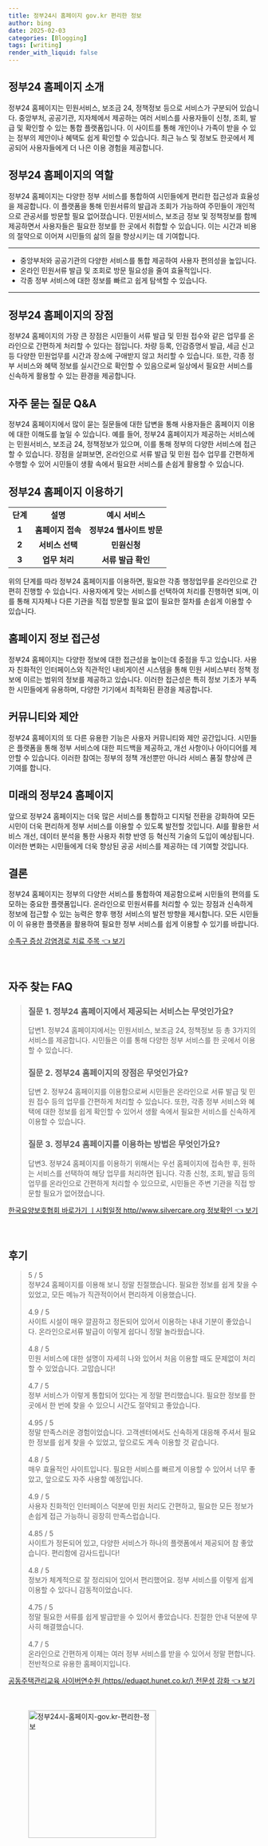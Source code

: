 ```yaml
---
title: 정부24시 홈페이지 gov.kr 편리한 정보
author: bing
date: 2025-02-03
categories: [Blogging]
tags: [writing]
render_with_liquid: false
---
```



<h2 id='정부24_홈페이지_소개'>정부24 홈페이지 소개</h2>

<p>정부24 홈페이지는 민원서비스, 보조금 24, 정책정보 등으로 서비스가 구분되어 있습니다. 중앙부처, 공공기관, 지자체에서 제공하는 여러 서비스를 사용자들이 신청, 조회, 발급 및 확인할 수 있는 통합 플랫폼입니다. 이 사이트를 통해 개인이나 가족이 받을 수 있는 정부의 제안이나 혜택도 쉽게 확인할 수 있습니다. 최근 뉴스 및 정보도 한곳에서 제공되어 사용자들에게 더 나은 이용 경험을 제공합니다.</p>

<h2 id='정부24_홈페이지의_역할'>정부24 홈페이지의 역할</h2>

<p>정부24 홈페이지는 다양한 정부 서비스를 통합하여 시민들에게 편리한 접근성과 효율성을 제공합니다. 이 플랫폼을 통해 민원서류의 발급과 조회가 가능하여 주민들이 개인적으로 관공서를 방문할 필요 없어졌습니다. 민원서비스, 보조금 정보 및 정책정보를 함께 제공하면서 사용자들은 필요한 정보를 한 곳에서 취합할 수 있습니다. 이는 시간과 비용의 절약으로 이어져 시민들의 삶의 질을 향상시키는 데 기여합니다.</p>

<hr />

<ul>
    <li>중앙부처와 공공기관의 다양한 서비스를 통합 제공하여 사용자 편의성을 높입니다.</li>
    <li>온라인 민원서류 발급 및 조회로 방문 필요성을 줄여 효율적입니다.</li>
    <li>각종 정부 서비스에 대한 정보를 빠르고 쉽게 탐색할 수 있습니다.</li>
</ul>

<hr />

<h2 id='정부24_홈페이지의_장점'>정부24 홈페이지의 장점</h2>

<p>정부24 홈페이지의 가장 큰 장점은 시민들이 서류 발급 및 민원 접수와 같은 업무를 온라인으로 간편하게 처리할 수 있다는 점입니다. 차량 등록, 인감증명서 발급, 세금 신고 등 다양한 민원업무를 시간과 장소에 구애받지 않고 처리할 수 있습니다. 또한, 각종 정부 서비스와 혜택 정보를 실시간으로 확인할 수 있음으로써 일상에서 필요한 서비스를 신속하게 활용할 수 있는 환경을 제공합니다.</p>

<h2 id='자주_묻는_질문_QNA'>자주 묻는 질문 Q&A</h2>

<p>정부24 홈페이지에서 많이 묻는 질문들에 대한 답변을 통해 사용자들은 홈페이지 이용에 대한 이해도를 높일 수 있습니다. 예를 들어, 정부24 홈페이지가 제공하는 서비스에는 민원서비스, 보조금 24, 정책정보가 있으며, 이를 통해 정부의 다양한 서비스에 접근할 수 있습니다. 장점을 살펴보면, 온라인으로 서류 발급 및 민원 접수 업무를 간편하게 수행할 수 있어 시민들이 생활 속에서 필요한 서비스를 손쉽게 활용할 수 있습니다.</p>

<h2 id='정부24_홈페이지_이용하기'>정부24 홈페이지 이용하기</h2>

<table>
    <tr>
        <td style="text-align: center; height: 17px;"><b>단계</b></td>
        <td style="text-align: center; height: 17px;"><b>설명</b></td>
        <td style="text-align: center; height: 17px;"><b>예시 서비스</b></td>
    </tr>
    <tr>
        <td style="text-align: center; height: 17px;"><b>1</b></td>
        <td style="text-align: center; height: 17px;"><b>홈페이지 접속</b></td>
        <td style="text-align: center; height: 17px;"><b>정부24 웹사이트 방문</b></td>
    </tr>
    <tr>
        <td style="text-align: center; height: 17px;"><b>2</b></td>
        <td style="text-align: center; height: 17px;"><b>서비스 선택</b></td>
        <td style="text-align: center; height: 17px;"><b>민원신청</b></td>
    </tr>
    <tr>
        <td style="text-align: center; height: 17px;"><b>3</b></td>
        <td style="text-align: center; height: 17px;"><b>업무 처리</b></td>
        <td style="text-align: center; height: 17px;"><b>서류 발급 확인</b></td>
    </tr>
</table>

<p>위의 단계를 따라 정부24 홈페이지를 이용하면, 필요한 각종 행정업무를 온라인으로 간편히 진행할 수 있습니다. 사용자에게 맞는 서비스를 선택하여 처리를 진행하면 되며, 이를 통해 지자체나 다른 기관을 직접 방문할 필요 없이 필요한 절차를 손쉽게 이용할 수 있습니다.</p>

<h2 id='홈페이지_정보_접근성'>홈페이지 정보 접근성</h2>

<p>정부24 홈페이지는 다양한 정보에 대한 접근성을 높이는데 중점을 두고 있습니다. 사용자 친화적인 인터페이스와 직관적인 내비게이션 시스템을 통해 민원 서비스부터 정책 정보에 이르는 범위의 정보를 제공하고 있습니다. 이러한 접근성은 특히 정보 기초가 부족한 시민들에게 유용하며, 다양한 기기에서 최적화된 환경을 제공합니다.</p>

<h2 id='커뮤니티와_제안'>커뮤니티와 제안</h2>

<p>정부24 홈페이지의 또 다른 유용한 기능은 사용자 커뮤니티와 제안 공간입니다. 시민들은 플랫폼을 통해 정부 서비스에 대한 피드백을 제공하고, 개선 사항이나 아이디어를 제안할 수 있습니다. 이러한 참여는 정부의 정책 개선뿐만 아니라 서비스 품질 향상에 큰 기여를 합니다.</p>

<h2 id='미래의_정부24_홈페이지'>미래의 정부24 홈페이지</h2>

<p>앞으로 정부24 홈페이지는 더욱 많은 서비스를 통합하고 디지털 전환을 강화하여 모든 시민이 더욱 편리하게 정부 서비스를 이용할 수 있도록 발전할 것입니다. AI를 활용한 서비스 개선, 데이터 분석을 통한 사용자 취향 반영 등 혁신적 기술의 도입이 예상됩니다. 이러한 변화는 시민들에게 더욱 향상된 공공 서비스를 제공하는 데 기여할 것입니다.</p>

<h2 id='결론'>결론</h2>

<p>정부24 홈페이지는 정부의 다양한 서비스를 통합하여 제공함으로써 시민들의 편의를 도모하는 중요한 플랫폼입니다. 온라인으로 민원서류를 처리할 수 있는 장점과 신속하게 정보에 접근할 수 있는 능력은 향후 행정 서비스의 발전 방향을 제시합니다. 모든 시민들이 이 유용한 플랫폼을 활용하여 필요한 정부 서비스를 쉽게 이용할 수 있기를 바랍니다.</p>


<p><a class="click-button" title="수족구 증상 감염경로 치료 주목" href="https://aptwhite.github.io/posts/%EC%88%98%EC%A1%B1%EA%B5%AC-%EC%A6%9D%EC%83%81-%EA%B0%90%EC%97%BC%EA%B2%BD%EB%A1%9C-%EC%B9%98%EB%A3%8C-%EC%A3%BC%EB%AA%A9/" rel="dofollow">수족구 증상 감염경로 치료 주목 👈 보기</a></p><br>
<h2 id='자주_찾는_FAQ'>자주 찾는 FAQ</h2>
<div itemscope="" itemtype="https://schema.org/FAQPage"> 
<blockquote> 
<div itemscope="" itemprop="mainEntity" itemtype="https://schema.org/Question"> 
<h3 itemprop="name">질문 1. 정부24 홈페이지에서 제공되는 서비스는 무엇인가요?</h3> 
<div itemscope="" itemprop="acceptedAnswer" itemtype="https://schema.org/Answer"> 
<span itemprop="text"> 
<p>답변1. 정부24 홈페이지에서는 민원서비스, 보조금 24, 정책정보 등 총 3가지의 서비스를 제공합니다. 시민들은 이를 통해 다양한 정부 서비스를 한 곳에서 이용할 수 있습니다.</p> 
</span> 
</div> 
</div> 

<div itemscope="" itemprop="mainEntity" itemtype="https://schema.org/Question"> 
<h3 itemprop="name">질문 2. 정부24 홈페이지의 장점은 무엇인가요?</h3> 
<div itemscope="" itemprop="acceptedAnswer" itemtype="https://schema.org/Answer"> 
<span itemprop="text"> 
<p>답변 2. 정부24 홈페이지를 이용함으로써 시민들은 온라인으로 서류 발급 및 민원 접수 등의 업무를 간편하게 처리할 수 있습니다. 또한, 각종 정부 서비스와 혜택에 대한 정보를 쉽게 확인할 수 있어서 생활 속에서 필요한 서비스를 신속하게 이용할 수 있습니다.</p> 
</span> 
</div> 
</div> 

<div itemscope="" itemprop="mainEntity" itemtype="https://schema.org/Question"> 
<h3 itemprop="name">질문 3. 정부24 홈페이지를 이용하는 방법은 무엇인가요?</h3> 
<div itemscope="" itemprop="acceptedAnswer" itemtype="https://schema.org/Answer"> 
<span itemprop="text"> 
<p>답변3. 정부24 홈페이지를 이용하기 위해서는 우선 홈페이지에 접속한 후, 원하는 서비스를 선택하여 해당 업무를 처리하면 됩니다. 각종 신청, 조회, 발급 등의 업무를 온라인으로 간편하게 처리할 수 있으므로, 시민들은 주변 기관을 직접 방문할 필요가 없어졌습니다.</p> 
</span> 
</div> 
</div> 

</blockquote> 
</div>
<p><a class="click-button" title="한국요양보호협회 바로가기 ㅣ시험일정 http//www.silvercare.org 정보확인" href="https://aptwhite.github.io/posts/%ED%95%9C%EA%B5%AD%EC%9A%94%EC%96%91%EB%B3%B4%ED%98%B8%ED%98%91%ED%9A%8C-%EB%B0%94%EB%A1%9C%EA%B0%80%EA%B8%B0-%E3%85%A3%EC%8B%9C%ED%97%98%EC%9D%BC%EC%A0%95-httpwww.silvercare.org-%EC%A0%95%EB%B3%B4%ED%99%95%EC%9D%B8/" rel="dofollow">한국요양보호협회 바로가기 ㅣ시험일정 http//www.silvercare.org 정보확인 👈 보기</a></p><br>
<h2 id='후기'>후기</h2>
<div itemscope itemtype="https://schema.org/Product">
  <blockquote>
  <div itemprop="review" itemscope itemtype="https://schema.org/Review">
      <div itemprop="reviewRating" itemscope itemtype="https://schema.org/Rating"> <span itemprop="ratingValue">5</span> / <span itemprop="bestRating">5</span> </div>
      <span itemprop="reviewBody">정부24 홈페이지를 이용해 보니 정말 친절했습니다. 필요한 정보를 쉽게 찾을 수 있었고, 모든 메뉴가 직관적이어서 편리하게 이용했습니다.</span>
  </div>
  <br>
  <div itemprop="review" itemscope itemtype="https://schema.org/Review">
      <div itemprop="reviewRating" itemscope itemtype="https://schema.org/Rating"> <span itemprop="ratingValue">4.9</span> / <span itemprop="bestRating">5</span> </div>
      <span itemprop="reviewBody">사이트 시설이 매우 깔끔하고 정돈되어 있어서 이용하는 내내 기분이 좋았습니다. 온라인으로서류 발급이 이렇게 쉽다니 정말 놀라웠습니다.</span>
  </div>
  <br>
  <div itemprop="review" itemscope itemtype="https://schema.org/Review">
      <div itemprop="reviewRating" itemscope itemtype="https://schema.org/Rating"> <span itemprop="ratingValue">4.8</span> / <span itemprop="bestRating">5</span> </div>
      <span itemprop="reviewBody">민원 서비스에 대한 설명이 자세히 나와 있어서 처음 이용할 때도 문제없이 처리할 수 있었습니다. 고맙습니다!</span>
  </div>
  <br>
  <div itemprop="review" itemscope itemtype="https://schema.org/Review">
      <div itemprop="reviewRating" itemscope itemtype="https://schema.org/Rating"> <span itemprop="ratingValue">4.7</span> / <span itemprop="bestRating">5</span> </div>
      <span itemprop="reviewBody">정부 서비스가 이렇게 통합되어 있다는 게 정말 편리했습니다. 필요한 정보를 한 곳에서 한 번에 찾을 수 있으니 시간도 절약되고 좋았습니다.</span>
  </div>
  <br>
  <div itemprop="review" itemscope itemtype="https://schema.org/Review">
      <div itemprop="reviewRating" itemscope itemtype="https://schema.org/Rating"> <span itemprop="ratingValue">4.95</span> / <span itemprop="bestRating">5</span> </div>
      <span itemprop="reviewBody">정말 만족스러운 경험이었습니다. 고객센터에서도 신속하게 대응해 주셔서 필요한 정보를 쉽게 찾을 수 있었고, 앞으로도 계속 이용할 것 같습니다.</span>
  </div>
  <br>
  <div itemprop="review" itemscope itemtype="https://schema.org/Review">
      <div itemprop="reviewRating" itemscope itemtype="https://schema.org/Rating"> <span itemprop="ratingValue">4.8</span> / <span itemprop="bestRating">5</span> </div>
      <span itemprop="reviewBody">매우 효율적인 사이트입니다. 필요한 서비스를 빠르게 이용할 수 있어서 너무 좋았고, 앞으로도 자주 사용할 예정입니다.</span>
  </div>
  <br>
  <div itemprop="review" itemscope itemtype="https://schema.org/Review">
      <div itemprop="reviewRating" itemscope itemtype="https://schema.org/Rating"> <span itemprop="ratingValue">4.9</span> / <span itemprop="bestRating">5</span> </div>
      <span itemprop="reviewBody">사용자 친화적인 인터페이스 덕분에 민원 처리도 간편하고, 필요한 모든 정보가 손쉽게 접근 가능하니 굉장히 만족스럽습니다.</span>
  </div>
  <br>
  <div itemprop="review" itemscope itemtype="https://schema.org/Review">
      <div itemprop="reviewRating" itemscope itemtype="https://schema.org/Rating"> <span itemprop="ratingValue">4.85</span> / <span itemprop="bestRating">5</span> </div>
      <span itemprop="reviewBody">사이트가 정돈되어 있고, 다양한 서비스가 하나의 플랫폼에서 제공되어 참 좋았습니다. 편리함에 감사드립니다!</span>
  </div>
  <br>
  <div itemprop="review" itemscope itemtype="https://schema.org/Review">
      <div itemprop="reviewRating" itemscope itemtype="https://schema.org/Rating"> <span itemprop="ratingValue">4.8</span> / <span itemprop="bestRating">5</span> </div>
      <span itemprop="reviewBody">정보가 체계적으로 잘 정리되어 있어서 편리했어요. 정부 서비스를 이렇게 쉽게 이용할 수 있다니 감동적이었습니다.</span>
  </div>
  <br>
  <div itemprop="review" itemscope itemtype="https://schema.org/Review">
      <div itemprop="reviewRating" itemscope itemtype="https://schema.org/Rating"> <span itemprop="ratingValue">4.75</span> / <span itemprop="bestRating">5</span> </div>
      <span itemprop="reviewBody">정말 필요한 서류를 쉽게 발급받을 수 있어서 좋았습니다. 친절한 안내 덕분에 무사히 해결했습니다.</span>
  </div>
  <br>
  <div itemprop="review" itemscope itemtype="https://schema.org/Review">
      <div itemprop="reviewRating" itemscope itemtype="https://schema.org/Rating"> <span itemprop="ratingValue">4.7</span> / <span itemprop="bestRating">5</span> </div>
      <span itemprop="reviewBody">온라인으로 간편하게 이제는 여러 정부 서비스를 받을 수 있어서 정말 편합니다. 전반적으로 유용한 홈페이지입니다.</span>
  </div>
  </blockquote>
</div>
<p><a class="click-button" title="공동주택관리교육 사이버연수원 (https//eduapt.hunet.co.kr/) 전문성 강화" href="https://aptwhite.github.io/posts/%EA%B3%B5%EB%8F%99%EC%A3%BC%ED%83%9D%EA%B4%80%EB%A6%AC%EA%B5%90%EC%9C%A1-%EC%82%AC%EC%9D%B4%EB%B2%84%EC%97%B0%EC%88%98%EC%9B%90-(httpseduapt.hunet.co.kr)-%EC%A0%84%EB%AC%B8%EC%84%B1-%EA%B0%95%ED%99%94/" rel="dofollow">공동주택관리교육 사이버연수원 (https//eduapt.hunet.co.kr/) 전문성 강화 👈 보기</a></p><br>
<figure class="image"><img src="https://aptwhite.github.io/assets/img/thumbnail/정부24시-홈페이지-gov.kr-편리한-정보.webp" alt="정부24시-홈페이지-gov.kr-편리한-정보" width="256" height="256"></figure>